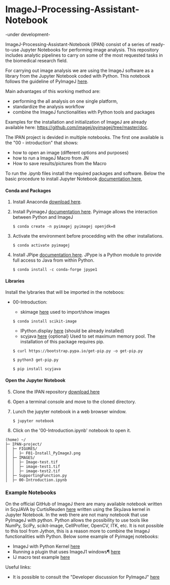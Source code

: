 # ImageJ-Processing-Assistant-Notebook
-under development-

ImageJ-Processing-Assistant-Notebook (IPAN) consist of a series of ready-to-use Jupyter Notebooks for performing image analysis. This repository includes analytic pipelines to carry on some of the most requested tasks in the biomedical research field. 

For carrying out image analysis we are using the ImageJ software as a library from the Jupyter Notebook coded with Python. This notebook follows the guideline of PyImageJ [here](https://github.com/imagej/pyimagej). 

Main advantages of this working method are:
- performing the all analysis on one single platform,
- standardize the analysis workflow
- combine the ImageJ functionalities with Python tools and packages

Examples for the installation and initialization of ImageJ are already available 
here: https://github.com/imagej/pyimagej/tree/master/doc.

The IPAN project is devided in multiple notebooks. 
The first one available is the "00 - introduction" that shows:
- how to open an image (different options and purposes)
- how to run a ImageJ Macro from JN 
- How to save results/pictures from the Macro


To  run the .ipynb files install the required packages and software. 
Below the basic procedure to install Jupyter Notebook [documentation here](https://jupyter.org/install),

#### Conda and Packages

1. Install Anaconda [download here](https://docs.continuum.io/anaconda/install/hashes/all/).
2. Install PyimageJ [documentation here](https://github.com/imagej/pyimagej/blob/master/doc/Install.md). Pyimage allows the interaction between Python and ImageJ
   
   `$ conda create -n pyimagej pyimagej openjdk=8`
3. Activate the environment before procedding with the other installations.
   
   `$ conda activate pyimagej`
4. Install JPipe [documentation here](https://jpype.readthedocs.io/en/latest/install.html). JPype is a Python module to provide full access to Java from within Python.
   
   `$ conda install -c conda-forge jpype1`
   
   
#### Libraries

Install the lybraries that will be imported in the noteboos:
* 00-Introduction:
    * skimage [here](https://scikit-image.org/docs/dev/install.html) used to import/show images
    
    `$ conda install scikit-image`
    * IPython.display [here](https://ipython.readthedocs.io/en/stable/api/generated/IPython.display.html) (should be already installed)
    * scyjava [here](https://pypi.org/project/scyjava/) {optional}  Used to set maximum memory pool. The installation of this package requires pip.
    
    `$ curl https://bootstrap.pypa.io/get-pip.py -o get-pip.py`
    
    `$ python3 get-pip.py`
    
    `$ pip install scyjava`
    
#### Open the Jupyter Notebook

5. Clone the IPAN repository [download here](https://github.com/NicolasCristini/ImageJ-Processing-Assistant-Notebook/archive/refs/heads/main.zip)
5. Open a terminal console and move to the cloned directory.
6. Lunch the jupyter notebook in a web browser window.
   
   `$ jupyter notebook`
7. Click on the '00-Introduction.ipynb' notebook to open it.


```
(home) ~/
├─ IPAN-project/
│  ├─ FIGURES/
│  │  ├─ F01-Install_PyImageJ.png
│  ├─ IMAGES/
│  │  ├─ Image-test.tif
│  │  ├─ image-test1.tif
│  │  ├─ image-test2.tif
│  ├─ SupportingFunction.py
│  ├─ 00-Introduction.ipynb
```

### Example Notebooks
On the official GitHub of ImageJ there are many available notebook written in ScyJAVA by CurtisReuden [here](https://github.com/imagej/tutorials) written using the SkyJava kernel in Jupyter Notebook. In the web there are not many notebook that use PyImageJ with python. Python allows the possibility to use tools like NumPy, SciPy, scikit-image, CellProfiler, OpenCV, ITK, etc. It is not possible to this tool from Jython, this is a reason more to combine the ImageJ functionalities with Python. Below some example of Pyimagej notebooks:
   * ImageJ with Python Kernel [here](https://nbviewer.org/github/imagej/tutorials/blob/master/notebooks/1-Using-ImageJ/6-ImageJ-with-Python-Kernel.ipynb)
   * Running a plugin that uses ImageJ1 windows¶ [here](https://github.com/uw-loci/Notebooks/blob/9ed90842f06c93b1c206d36fef2b13555e7273d9/PyImageJ/Rigid%20registration%20with%20pyimagej.ipynb)
   * IJ macro test example [here](https://github.com/uw-loci/Notebooks/blob/9ed90842f06c93b1c206d36fef2b13555e7273d9/PyImageJ/IJ%20macro%20test.ipynb)

Useful links: 
* It is possible to consult the "Developer discussion for PyImageJ" [here](https://gitter.im/imagej/pyimagej)
